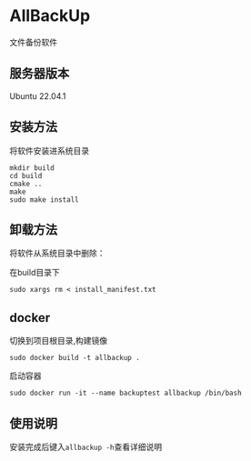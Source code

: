 # AllBackUp
文件备份软件
## 服务器版本
Ubuntu 22.04.1
## 安装方法
将软件安装进系统目录
```shell
mkdir build
cd build
cmake ..
make
sudo make install
```
## 卸载方法
将软件从系统目录中删除：

在build目录下
```shell
sudo xargs rm < install_manifest.txt
```
## docker
切换到项目根目录,构建镜像
```shell
sudo docker build -t allbackup .
```
启动容器
```shell
sudo docker run -it --name backuptest allbackup /bin/bash
```
## 使用说明
安装完成后键入`allbackup -h`查看详细说明